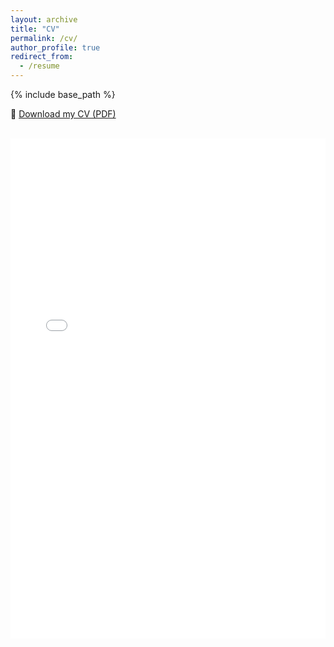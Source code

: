 ```yaml
---
layout: archive
title: "CV"
permalink: /cv/
author_profile: true
redirect_from:
  - /resume
---
```


{% include base_path %}

📄 [Download my CV (PDF)](/files/resume_shen.pdf)

<br>

<iframe src="/files/resume_shen.pdf" width="100%" height="800px" style="border: none;">
  This browser does not support PDFs. Please download the PDF to view it: <a href="/files/resume_shen.pdf">Download PDF</a>.
</iframe>



